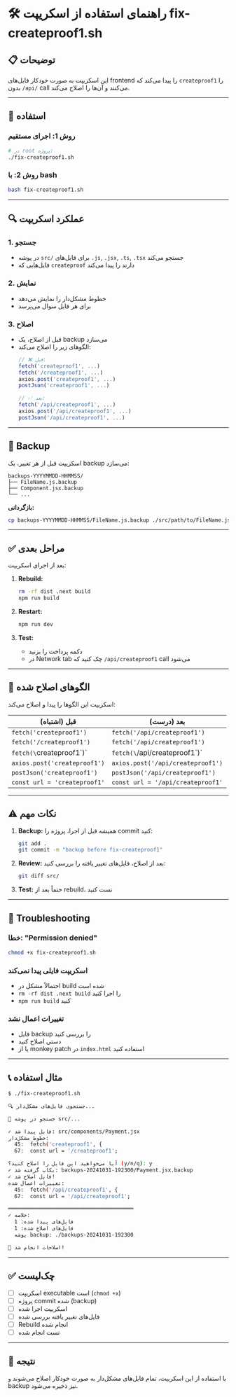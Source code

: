 # 🛠️ راهنمای استفاده از اسکریپت fix-createproof1.sh

## 📋 توضیحات

این اسکریپت به صورت خودکار فایل‌های frontend را پیدا می‌کند که `createproof1` را بدون `/api/` call می‌کنند و آن‌ها را اصلاح می‌کند.

---

## 🚀 استفاده

### روش 1: اجرای مستقیم

```bash
# در root پروژه:
./fix-createproof1.sh
```

### روش 2: با bash

```bash
bash fix-createproof1.sh
```

---

## 🔍 عملکرد اسکریپت

### 1. جستجو
- در پوشه `src/` برای فایل‌های `.js`, `.jsx`, `.ts`, `.tsx` جستجو می‌کند
- فایل‌هایی که `createproof` دارند را پیدا می‌کند

### 2. نمایش
- خطوط مشکل‌دار را نمایش می‌دهد
- برای هر فایل سوال می‌پرسد

### 3. اصلاح
- قبل از اصلاح، یک backup می‌سازد
- الگوهای زیر را اصلاح می‌کند:
  ```javascript
  // ❌ قبل:
  fetch('createproof1', ...)
  fetch('/createproof1', ...)
  axios.post('createproof1', ...)
  postJson('createproof1', ...)
  
  // ✅ بعد:
  fetch('/api/createproof1', ...)
  axios.post('/api/createproof1', ...)
  postJson('/api/createproof1', ...)
  ```

---

## 📂 Backup

اسکریپت قبل از هر تغییر، یک backup می‌سازد:

```
backups-YYYYMMDD-HHMMSS/
├── FileName.js.backup
├── Component.jsx.backup
└── ...
```

**بازگردانی:**
```bash
cp backups-YYYYMMDD-HHMMSS/FileName.js.backup ./src/path/to/FileName.js
```

---

## ✅ مراحل بعدی

بعد از اجرای اسکریپت:

1. **Rebuild:**
   ```bash
   rm -rf dist .next build
   npm run build
   ```

2. **Restart:**
   ```bash
   npm run dev
   ```

3. **Test:**
   - دکمه پرداخت را بزنید
   - در Network tab چک کنید که `/api/createproof1` call می‌شود

---

## 🎯 الگوهای اصلاح شده

اسکریپت این الگوها را پیدا و اصلاح می‌کند:

| قبل (اشتباه) | بعد (درست) |
|--------------|------------|
| `fetch('createproof1')` | `fetch('/api/createproof1')` |
| `fetch('/createproof1')` | `fetch('/api/createproof1')` |
| `fetch(\`createproof1\`)` | `fetch(\`/api/createproof1\`)` |
| `axios.post('createproof1')` | `axios.post('/api/createproof1')` |
| `postJson('createproof1')` | `postJson('/api/createproof1')` |
| `const url = 'createproof1'` | `const url = '/api/createproof1'` |

---

## ⚠️ نکات مهم

1. **Backup:** همیشه قبل از اجرا، پروژه را commit کنید:
   ```bash
   git add .
   git commit -m "backup before fix-createproof1"
   ```

2. **Review:** بعد از اصلاح، فایل‌های تغییر یافته را بررسی کنید:
   ```bash
   git diff src/
   ```

3. **Test:** حتماً بعد از rebuild، تست کنید

---

## 🔧 Troubleshooting

### خطا: "Permission denied"
```bash
chmod +x fix-createproof1.sh
```

### اسکریپت فایلی پیدا نمی‌کند
- احتمالاً مشکل در build شده است
- `rm -rf dist .next build` را اجرا کنید
- `npm run build` کنید

### تغییرات اعمال نشد
- فایل backup را بررسی کنید
- دستی اصلاح کنید
- یا از monkey patch در `index.html` استفاده کنید

---

## 📞 مثال استفاده

```bash
$ ./fix-createproof1.sh

🔍 جستجوی فایل‌های مشکل‌دار...

📂 جستجو در پوشه src/...

✓ فایل پیدا شد: src/components/Payment.jsx
خطوط مشکل‌دار:
  45:  fetch('createproof1', {
  67:  const url = '/createproof1';

آیا می‌خواهید این فایل را اصلاح کنید؟ (y/n/q): y
✓ بکاپ گرفته شد: backups-20241031-192300/Payment.jsx.backup
✓ فایل اصلاح شد!
تغییرات اعمال شده:
  45:  fetch('/api/createproof1', {
  67:  const url = '/api/createproof1';

════════════════════════════════════════
✓ خلاصه:
  فایل‌های پیدا شده: 1
  فایل‌های اصلاح شده: 1
  پوشه backup: ./backups-20241031-192300

🎉 اصلاحات انجام شد!
```

---

## ✅ چک‌لیست

- [ ] اسکریپت executable است (`chmod +x`)
- [ ] پروژه commit شده (backup)
- [ ] اسکریپت اجرا شده
- [ ] فایل‌های تغییر یافته بررسی شده
- [ ] Rebuild انجام شده
- [ ] تست انجام شده

---

## 🎉 نتیجه

با استفاده از این اسکریپت، تمام فایل‌های مشکل‌دار به صورت خودکار اصلاح می‌شوند و backup نیز ذخیره می‌شود.

